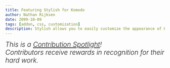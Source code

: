 ```yaml
---
title: Featuring Stylish for Komodo
author: Nathan Rijksen
date: 2099-10-09
tags: [addon, css, customization]
description: Stylish allows you to easily customize the appearance of Komodo to your liking using plain old css.
---
```


<div class="centered">
<h2 style="font-weight: 300; margin: 10px 0 25px 0"><em>
    This is a <a href="/blog/contribution-spotlight.html">Contribution Spotlight</a>! <br/>
    Contributors receive rewards in recognition for their hard work.
</em></h2>
</div>
